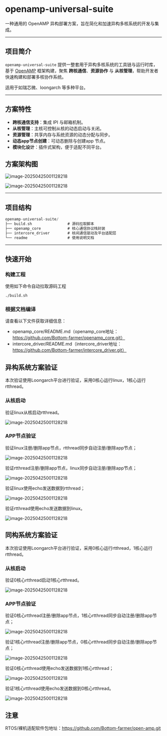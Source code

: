 # openamp-universal-suite

一种通用的 OpenAMP 异构部署方案，旨在简化和加速异构多核系统的开发与集成。

---

## 项目简介

`openamp-universal-suite` 提供一整套用于异构多核系统的工具链与运行时库，基于 [OpenAMP](https://www.openampproject.org/) 框架构建，聚焦 **跨核通信**、**资源协作** 与 **从核管理**，帮助开发者快速构建和部署多核协作系统。

适用于如瑞芯微、loongarch 等多种平台。

---

## 方案特性

- **跨核通信支持**：集成 IPI 与邮箱机制。
- **从核管理**：主核可控制从核的动态启动与关闭。
- **资源管理**：共享内存与系统资源的动态分配与同步。
- **动态app节点创建**：可动态删除与创建app 节点。
- **模块化设计**：插件式架构，便于适配不同平台。

## 方案架构图

![image-20250425001128218](./image/image.png)

![image-20250425001128218](./image/image1.png)

---

## 项目结构
```c
openamp-universal-suite/
├── build.sh 				# 源码拉取脚本
├── openamp_core    		# 核心通信协议栈封装
├── intercore_driver  		# 核间通信驱动及平台适配层
└── readme             		# 使用说明文档
```

---

## 快速开始

### 构建工程

使用如下命令自动拉取源码工程

```bash
./build.sh
```
### 根据文档编译
请查看以下文件获取详细信息：

- openamp_core/README.md（openamp_core地址：https://github.com/Bottom-farmer/openamp_core.git）
- intercore_driver/README.md（intercore_driver地址：https://github.com/Bottom-farmer/intercore_driver.git）

## 异构系统方案验证

本次验证使用Loongarch平台进行验证，采用0核心运行linux，1核心运行rtthread。

### 从核启动

验证linux从核启动rtthread。

![image-20250425001128218](./image/image2.png)

### APP节点验证

验证linux注册/删除app节点，rtthread同步自动注册/删除app节点；

![image-20250425001128218](./image/image3.png)

验证rtthread注册/删除app节点，linux同步自动注册/删除app节点；

![image-20250425001128218](./image/image4.png)

验证linux使用echo发送数据到rtthread；

![image-20250425001128218](./image/image5.png)

验证rtthread使用echo发送数据到linux。

![image-20250425001128218](./image/image5.png)

## 同构系统方案验证

本次验证使用Loongarch平台进行验证，采用0核心运行rtthread，1核心运行rtthread。

### 从核启动

验证0核心rtthread启动1核心rtthread。

![image-20250425001128218](./image/image6.png)

### APP节点验证

验证0核心rtthread注册/删除app节点，1核心rtthread同步自动注册/删除app节点；

![image-20250425001128218](./image/image7.png)

验证1核心rtthread注册/删除app节点，0核心rtthread同步自动注册/删除app节点；

![image-20250425001128218](./image/image8.png)

验证0核心rtthread使用echo发送数据到1核心rtthread；

![image-20250425001128218](./image/image9.png)

验证1核心rtthread使用echo发送数据到0核心rtthread。

![image-20250425001128218](./image/image9.png)

## 注意

RTOS/裸机适配软件包地址：https://github.com/Bottom-farmer/open-amp.git

